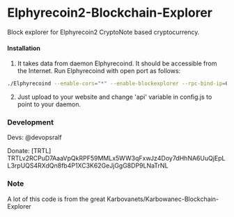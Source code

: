 # Elphyrecoin2-Blockchain-Explorer
Block explorer for Elphyrecoin2 CryptoNote based cryptocurrency.

#### Installation

1) It takes data from daemon Elphyrecoind. It should be accessible from the Internet. Run Elphyrecoind with open port as follows:
```bash
./Elphyrecoind --enable-cors="*" --enable-blockexplorer --rpc-bind-ip=0.0.0.0 --rpc-bind-port=45501
```
2) Just upload to your website and change 'api' variable in config.js to point to your daemon.


### Development
Devs:
    @devopsralf

Donate: [TRTL] TRTLv2RCPuD7AaaVpQkRPF59MMLx5WW3qFxwJz4Doy7dHhNA6UuQjEpLL3rpUQS4RXdQn8fb4P1XC3K62GeJjGgG8DP9LNaTrNL

### Note

A lot of this code is from the great Karbovanets/Karbowanec-Blockchain-Explorer
